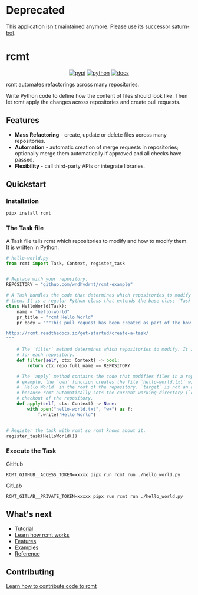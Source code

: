 # Deprecated

This application isn't maintained anymore.
Please use its successor [saturn-bot](github.com/wndhydrnt/saturn-bot).

# rcmt

<div align="center">

[![pypi](https://img.shields.io/pypi/v/rcmt.svg)](https://pypi.org/project/rcmt/)
[![python](https://img.shields.io/pypi/pyversions/rcmt.svg)](https://pypi.org/project/rcmt/)
[![docs](https://readthedocs.org/projects/rcmt/badge/?version=stable)](https://readthedocs.org/projects/rcmt/?badge=stable)

</div>

rcmt automates refactorings across many repositories.

Write Python code to define how the content of files should look like. Then let rcmt
apply the changes across repositories and create pull requests.


## Features

- **Mass Refactoring** - create, update or delete files across many repositories.
- **Automation** - automatic creation of merge requests in repositories; optionally
  merge them automatically if approved and all checks have passed.
- **Flexibility** - call third-party APIs or integrate libraries.

## Quickstart

### Installation

```shell
pipx install rcmt
```

### The Task file

A Task file tells rcmt which repositories to modify and how to modify them.
It is written in Python.

```python
# hello-world.py
from rcmt import Task, Context, register_task


# Replace with your repository.
REPOSITORY = "github.com/wndhydrnt/rcmt-example"

# A Task bundles the code that determines which repositories to modify and how to modify
# them. It is a regular Python class that extends the base class `Task`.
class HelloWorld(Task):
    name = "hello-world"
    pr_title = "rcmt Hello World"
    pr_body = """This pull request has been created as part of the how-to guide:

https://rcmt.readthedocs.io/get-started/create-a-task/
"""

    # The `filter` method determines which repositories to modify. It is called by rcmt
    # for each repository.
    def filter(self, ctx: Context) -> bool:
        return ctx.repo.full_name == REPOSITORY

    # The `apply` method contains the code that modifies files in a repository. In this
    # example, the `own` function creates the file `hello-world.txt` with the content
    # `Hello World` in the root of the repository. `target` is not an absolute path
    # because rcmt automatically sets the current working directory (`cwd`) to the
    # checkout of the repository.
    def apply(self, ctx: Context) -> None:
        with open("hello-world.txt", "w+") as f:
            f.write("Hello World")


# Register the task with rcmt so rcmt knows about it.
register_task(HelloWorld())
```

### Execute the Task

GitHub

```shell
RCMT_GITHUB__ACCESS_TOKEN=xxxxx pipx run rcmt run ./hello_world.py
```

GitLab

```shell
RCMT_GITLAB__PRIVATE_TOKEN=xxxxx pipx run rcmt run ./hello_world.py
```

## What's next

- [Tutorial](https://rcmt.readthedocs.io/en/stable/get-started/tutorial/)
- [Learn how rcmt works](https://rcmt.readthedocs.io/en/stable/get-started/how-it-works/)
- [Features](https://rcmt.readthedocs.io/en/stable/features/events/)
- [Examples](https://rcmt.readthedocs.io/en/stable/examples/simple/)
- [Reference](https://rcmt.readthedocs.io/en/stable/reference/configuration/)

## Contributing

[Learn how to contribute code to rcmt](https://rcmt.readthedocs.io/en/stable/contributing/)
